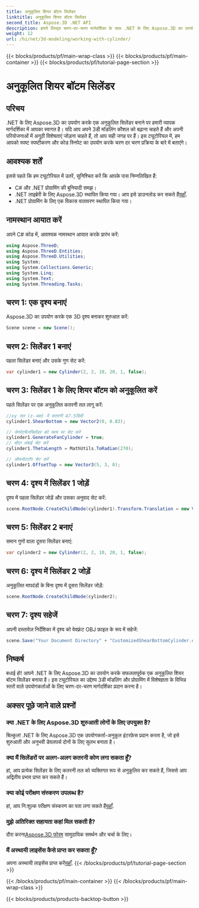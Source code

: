 ```yaml
---
title: अनुकूलित शियर बॉटम सिलेंडर
linktitle: अनुकूलित शियर बॉटम सिलेंडर
second_title: Aspose.3D .NET API
description: हमारे विस्तृत चरण-दर-चरण मार्गदर्शिका के साथ .NET के लिए Aspose.3D का उपयोग करके अनुकूलित शियर बॉटम सिलेंडर बनाना सीखें। आज ही अपने 3डी मॉडलिंग कौशल को उन्नत करें!
weight: 12
url: /hi/net/3d-modeling/working-with-cylinder/
---
```


{{< blocks/products/pf/main-wrap-class >}}
{{< blocks/products/pf/main-container >}}
{{< blocks/products/pf/tutorial-page-section >}}

# अनुकूलित शियर बॉटम सिलेंडर

## परिचय
.NET के लिए Aspose.3D का उपयोग करके एक अनुकूलित सिलेंडर बनाने पर हमारी व्यापक मार्गदर्शिका में आपका स्वागत है। यदि आप अपने 3डी मॉडलिंग कौशल को बढ़ाना चाहते हैं और अपनी परियोजनाओं में अनूठी विशेषताएं जोड़ना चाहते हैं, तो आप सही जगह पर हैं। इस ट्यूटोरियल में, हम आपको स्पष्ट स्पष्टीकरण और कोड स्निपेट का उपयोग करके चरण दर चरण प्रक्रिया के बारे में बताएंगे।
## आवश्यक शर्तें
इससे पहले कि हम ट्यूटोरियल में उतरें, सुनिश्चित करें कि आपके पास निम्नलिखित हैं:
- C# और .NET प्रोग्रामिंग की बुनियादी समझ।
-  .NET लाइब्रेरी के लिए Aspose.3D स्थापित किया गया। आप इसे डाउनलोड कर सकते हैं[यहाँ](https://releases.aspose.com/3d/net/).
- .NET प्रोग्रामिंग के लिए एक विकास वातावरण स्थापित किया गया।
## नामस्थान आयात करें
अपने C# कोड में, आवश्यक नामस्थान आयात करके प्रारंभ करें:
```csharp
using Aspose.ThreeD;
using Aspose.ThreeD.Entities;
using Aspose.ThreeD.Utilities;
using System;
using System.Collections.Generic;
using System.Linq;
using System.Text;
using System.Threading.Tasks;
```
## चरण 1: एक दृश्य बनाएं
Aspose.3D का उपयोग करके एक 3D दृश्य बनाकर शुरुआत करें:
```csharp
Scene scene = new Scene();
```
## चरण 2: सिलेंडर 1 बनाएं
पहला सिलेंडर बनाएं और उसके गुण सेट करें:
```csharp
var cylinder1 = new Cylinder(2, 2, 10, 20, 1, false);
```
## चरण 3: सिलेंडर 1 के लिए शियर बॉटम को अनुकूलित करें
पहले सिलेंडर पर एक अनुकूलित कतरनी तल लागू करें:
```csharp
//xy तल (z-अक्ष) में कतरनी 47.5डिग्री
cylinder1.ShearBottom = new Vector2(0, 0.83); 

// जेनरेटफैनसिलेंडर को सत्य पर सेट करें
cylinder1.GenerateFanCylinder = true;
// थीटा लंबाई सेट करें
cylinder1.ThetaLength = MathUtils.ToRadian(270);

// ऑफसेटटॉप सेट करें
cylinder1.OffsetTop = new Vector3(5, 3, 0);
```
## चरण 4: दृश्य में सिलेंडर 1 जोड़ें
दृश्य में पहला सिलेंडर जोड़ें और उसका अनुवाद सेट करें:
```csharp
scene.RootNode.CreateChildNode(cylinder1).Transform.Translation = new Vector3(10, 0, 0);
```
## चरण 5: सिलेंडर 2 बनाएं
समान गुणों वाला दूसरा सिलेंडर बनाएं:
```csharp
var cylinder2 = new Cylinder(2, 2, 10, 20, 1, false);
```
## चरण 6: दृश्य में सिलेंडर 2 जोड़ें
अनुकूलित मापदंडों के बिना दृश्य में दूसरा सिलेंडर जोड़ें:
```csharp
scene.RootNode.CreateChildNode(cylinder2);
```
## चरण 7: दृश्य सहेजें
अपनी दस्तावेज़ निर्देशिका में दृश्य को वेवफ़्रंट OBJ फ़ाइल के रूप में सहेजें:
```csharp
scene.Save("Your Document Directory" + "CustomizedShearBottomCylinder.obj", FileFormat.WavefrontOBJ);
```
## निष्कर्ष
बधाई हो! आपने .NET के लिए Aspose.3D का उपयोग करके सफलतापूर्वक एक अनुकूलित शियर बॉटम सिलेंडर बनाया है। इस ट्यूटोरियल का उद्देश्य 3डी मॉडलिंग और प्रोग्रामिंग में विशेषज्ञता के विभिन्न स्तरों वाले उपयोगकर्ताओं के लिए चरण-दर-चरण मार्गदर्शिका प्रदान करना है।
## अक्सर पूछे जाने वाले प्रश्नों
### क्या .NET के लिए Aspose.3D शुरुआती लोगों के लिए उपयुक्त है?
बिल्कुल! .NET के लिए Aspose.3D एक उपयोगकर्ता-अनुकूल इंटरफ़ेस प्रदान करता है, जो इसे शुरुआती और अनुभवी डेवलपर्स दोनों के लिए सुलभ बनाता है।
### क्या मैं सिलेंडरों पर अलग-अलग कतरनी कोण लगा सकता हूँ?
हां, आप प्रत्येक सिलेंडर के लिए कतरनी तल को व्यक्तिगत रूप से अनुकूलित कर सकते हैं, जिससे आप अद्वितीय प्रभाव प्राप्त कर सकते हैं।
### क्या कोई परीक्षण संस्करण उपलब्ध है?
 हां, आप नि:शुल्क परीक्षण संस्करण का पता लगा सकते हैं[यहाँ](https://releases.aspose.com/).
### मुझे अतिरिक्त सहायता कहां मिल सकती है?
 दौरा करना[Aspose.3D फोरम](https://forum.aspose.com/c/3d/18) सामुदायिक समर्थन और चर्चा के लिए।
### मैं अस्थायी लाइसेंस कैसे प्राप्त कर सकता हूँ?
 अपना अस्थायी लाइसेंस प्राप्त करें[यहाँ](https://purchase.aspose.com/temporary-license/).
{{< /blocks/products/pf/tutorial-page-section >}}

{{< /blocks/products/pf/main-container >}}
{{< /blocks/products/pf/main-wrap-class >}}

{{< blocks/products/products-backtop-button >}}
